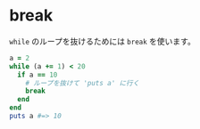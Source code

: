 # break

`while` のループを抜けるためには `break` を使います。

```ruby
a = 2
while (a += 1) < 20
  if a == 10
    # ループを抜けて 'puts a' に行く
    break
  end
end
puts a #=> 10
```
